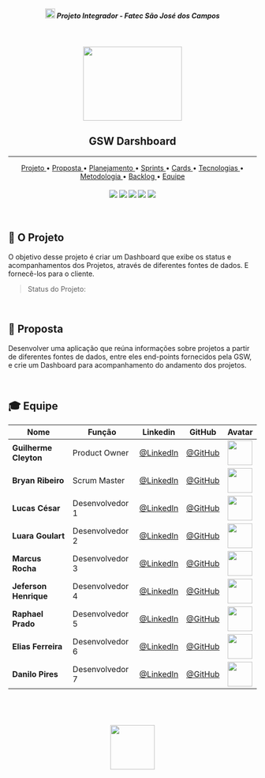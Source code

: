  <h5 align="center"> <img src = "https://raw.githubusercontent.com/Time-1-ADS/ProjetoGSW/main/Imagens%20Geral/Fatec_logo.png" width="20" height="20" /> Projeto Integrador - Fatec São José dos Campos </h5>

<br>

<p align="center">
      <img src="https://raw.githubusercontent.com/Time-1-ADS/ProjetoGSW/main/Imagens%20Geral/dashboard_logo.png" width="200" height="150">
      <h2 align="center"> GSW Darshboard </h2>
<p align="center">

<hr>

<p align="center">
  <a href ="#rocket-o-projeto"> Projeto </a>  • 
  <a href ="#dart-proposta"> Proposta </a>  • 
  <a href ="#hourglass_flowing_sand-planejamento-de-entregas"> Planejamento </a>  • 
  <a href ="#calendar-as-sprints"> Sprints </a>  • 
  <a href ="#card_index_dividers-cards-das-sprints"> Cards </a>  •
  <a href ="#computer-tecnologias-utilizadas"> Tecnologias </a>  • 
  <a href ="#bulb-metodologia-utilizada"> Metodologia </a>  • 
  <a href ="#bar_chart-backlog-do-produto"> Backlog </a>  •
  <a href ="#mortar_board-equipe"> Equipe </a> 
</p>

<h4 align="center"> 
 <img src = "https://camo.githubusercontent.com/7998890254268d8ed476c9f66d3fa59d21dd354d2090036083c82af4cda2a0eb/68747470733a2f2f666f7274686562616467652e636f6d2f696d616765732f6261646765732f6275696c742d776974682d6c6f76652e737667" />
 <img src = "https://camo.githubusercontent.com/8ace38ba3196d3dbc3996a906819fc3e4907364ba189553b70dc0cea1a66edfc/68747470733a2f2f666f7274686562616467652e636f6d2f696d616765732f6261646765732f706f77657265642d62792d636f666665652e737667"/>
 <img src = "https://camo.githubusercontent.com/702d860cec5f91062f1a27bb98768596914ddf9849190fc3b2871dc5cea4397f/68747470733a2f2f666f7274686562616467652e636f6d2f696d616765732f6261646765732f757365732d6373732e737667"/>
 <img src = "https://camo.githubusercontent.com/897aaf91c01b0ed99f2021be8b8e4c6b38659d4012a81de2fafab52f8ed66a41/68747470733a2f2f666f7274686562616467652e636f6d2f696d616765732f6261646765732f757365732d68746d6c2e737667"/>
 <img src = "https://camo.githubusercontent.com/bf160c4d8bd34965398250eb1cfffcc099fef4c3be1610e932116b166f472180/68747470733a2f2f666f7274686562616467652e636f6d2f696d616765732f6261646765732f757365732d6a732e737667"/>
</h4>


<br>

## :rocket: O Projeto
O objetivo desse projeto é criar um Dashboard que exibe os status e acompanhamentos dos Projetos, através de diferentes fontes de dados. E fornecê-los para o cliente.

> Status do Projeto: <img src = "/Imagens Geral/concluido.png" width="50" height="10" />

<br>

## :dart: Proposta
Desenvolver uma aplicação que reúna informações sobre projetos a partir de diferentes fontes de dados, entre eles end-points fornecidos pela GSW, e crie um Dashboard para acompanhamento do andamento dos projetos.

<br>

## :mortar_board: Equipe 

|Nome|Função|Linkedin|GitHub|Avatar|
| -------- |-------- |-------- |-------- |-------- |
|**Guilherme Cleyton**|Product Owner| [@LinkedIn]()|[@GitHub](https://github.com/gui863)|<img src = "https://cdn.pixabay.com/photo/2016/08/08/09/17/avatar-1577909_1280.png" width="50" height="50"/>|
|**Bryan Ribeiro**|Scrum Master|[@LinkedIn](https://www.linkedin.com/in/bryanrribeiro/)|[@GitHub](https://github.com/BryanRibeiro)|<img src = "https://media-exp1.licdn.com/dms/image/C4E03AQEqjHK3s2KQ9g/profile-displayphoto-shrink_200_200/0/1614391630089?e=1620864000&v=beta&t=dM50-KDaKcs51Ldgo0A1kRrRwxM378nGqnGsgJA82qU" height="50"/>|
|**Lucas César**|Desenvolvedor 1| [@LinkedIn](https://www.linkedin.com/in/lucas-cesar-2020k/)|[@GitHub](https://github.com/LucasACES)|<img src = "https://avatars.githubusercontent.com/u/66032756?s=400&u=031b12f3adce22b79bad8791b1a30a7ead840cea&v=4" width="50" height="50"/>|
|**Luara Goulart**|Desenvolvedor 2| [@LinkedIn](https://www.linkedin.com/in/luaraclgoulart/)|[@GitHub](https://github.com/LuaraGoulart)|<img src = "https://avatars.githubusercontent.com/u/51928650?s=460&u=6629ccbd0602b4bf0ba65ba86b4e19781ac268cd&v=4" width="50" height="50"/>|
|**Marcus Rocha**|Desenvolvedor 3| [@LinkedIn](https://www.linkedin.com/in/marcus-vin%C3%ADcius-augusto-rocha-568bb8192/)|[@GitHub](https://github.com/mvarocha)|<img src = "https://avatars.githubusercontent.com/u/71012953?s=460&u=28b8bad2bb28aefe147fe3ba39de5af03ed62e43&v=4" width="50" height="50"/>|
|**Jeferson Henrique**|Desenvolvedor 4| [@LinkedIn](https://www.linkedin.com/in/jeferson-silva-249884149/)|[@GitHub](https://github.com/JefersonHenrique)|<img src = "https://avatars.githubusercontent.com/u/71130553?s=460&u=3f2eb7fb8915bfb53bf3393d2af1cec1139dc770&v=4" width="50" height="50"/>|
|**Raphael Prado**|Desenvolvedor 5| [@LinkedIn](https://www.linkedin.com/in/raphael-lisboa-7b3597187/)|[@GitHub](https://github.com/raphaelprado)|<img src = "https://avatars.githubusercontent.com/u/71613664?s=460&u=e49bfb545a1e97319b3dd2b42ecc1f56498fd1c2&v=4" width="50" height="50"/>|
|**Elias Ferreira**|Desenvolvedor 6| [@LinkedIn](https://www.linkedin.com/in/elias-ferreira-525ba41b6/)|[@GitHub](https://github.com/elias31072002)|<img src = "https://cdn.pixabay.com/photo/2016/08/08/09/17/avatar-1577909_1280.png" width="50" height="50"/>|
|**Danilo Pires**|Desenvolvedor 7| [@LinkedIn]()|[@GitHub](https://github.com/Danilo2010)|<img src = "https://cdn.pixabay.com/photo/2016/08/08/09/17/avatar-1577909_1280.png" width="50" height="50"/>|

<br>

 <h1 align="center"> <img src = "https://raw.githubusercontent.com/Grupo-1-2020-PI-FATEC-ADS/SOS-EDUCA/master/Imagens%20Geral/logo%20fatec.png" height="90" /></h1>
